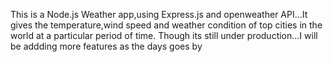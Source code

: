 This is a Node.js Weather app,using Express.js and openweather API...It gives the temperature,wind speed and weather condition of top cities in the world at a particular period of
 time.
Though its still under production...I will be addding more features as the days goes by
